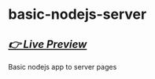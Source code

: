 # basic-nodejs-server

## *[👉 Live Preview](https://basic-nodejs-server.madany01.repl.co/)*

Basic nodejs app to server pages
